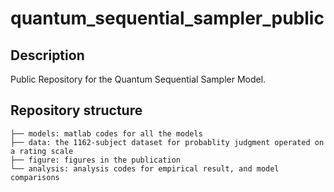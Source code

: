 # quantum_sequential_sampler_public

## Description
Public Repository for the Quantum Sequential Sampler Model.

## Repository structure 

```
├── models: matlab codes for all the models
├── data: the 1162-subject dataset for probablity judgment operated on a rating scale
├── figure: figures in the publication
└── analysis: analysis codes for empirical result, and model comparisons
```
